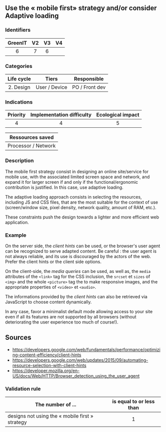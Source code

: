 ## Use the « mobile first» strategy and/or consider Adaptive loading

### Identifiers

| GreenIT |  V2   |  V3   |  V4   |
| :-----: | :---: | :---: | :---: |
|    6    |   7   |   6   |       |

### Categories

| Life cycle |     Tiers     |  Responsible   |
| :--------: | :-----------: | :------------: |
| 2. Design  | User / Device | PO / Front dev |

### Indications

| Priority | Implementation difficulty | Ecological impact |
| :------: | :-----------------------: | :---------------: |
|    4     |             4             |         5         |

|  Ressources saved   |
| :-----------------: |
| Processor / Network |

### Description


The mobile first strategy consist in designing an online site/service for mobile use, with the associated limited screen 
space and network, and expand it for larger screen if and only if the functional/ergonomic contribution is justified. In
this case, use adaptive loading.

The adaptive loading approach consists in selecting the resources, including JS and CSS files, that are the most suitable
for the context of use (screen/window size, pixel density, network quality, amount of RAM, etc.).

These constraints push the design towards a lighter and more efficient web application.

### Example

On the server side, the _client hints_ can be used, or the browser's user agent can be recognized to serve adapted content.
Be careful : the user agent is not always reliable, and its use is discouraged by the actors of the web. Prefer the
client hints or the client side options.

On the client-side, the _media queries_ can be used, as well as, the `media` attributes of the `<link>` tag for the CSS inclusion,
the `srcset` et `sizes` of `<img>` and the whole `<picture>` tag the to make responsive images, and the appropriate
properties of `<video>` et `<audio>`. 

The informations provided by the _client hints_ can also be retrieved via JavaScript to choose content dynamically.

In any case, favor a minimalist default mode allowing access to your site even if all its features are not supported 
by all browsers (without deteriorating the user experience too much of course!).

## Sources

* https://developers.google.com/web/fundamentals/performance/optimizing-content-efficiency/client-hints
* https://developers.google.com/web/updates/2015/09/automating-resource-selection-with-client-hints
* https://developer.mozilla.org/en-US/docs/Web/HTTP/Browser_detection_using_the_user_agent

### Validation rule

| The number of ...                               | is equal to or less than |
| ----------------------------------------------- | :----------------------: |
| designs not using the « mobile first » strategy |            1             |
